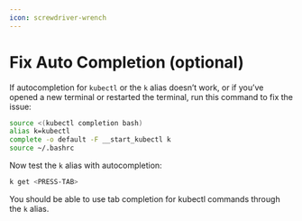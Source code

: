 ```yaml
---
icon: screwdriver-wrench
---
```


# Fix Auto Completion (optional)

If autocompletion for `kubectl` or the `k` alias doesn’t work, or if you’ve opened a new terminal or restarted the terminal, run this command to fix the issue:

```bash
source <(kubectl completion bash)
alias k=kubectl
complete -o default -F __start_kubectl k
source ~/.bashrc
```



Now test the `k` alias with autocompletion:

```bash
k get <PRESS-TAB>
```

You should be able to use tab completion for kubectl commands through the `k` alias.

